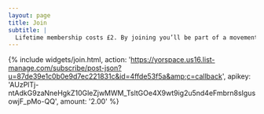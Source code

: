 ```yaml
---
layout: page
title: Join
subtitle: |
  Lifetime membership costs £2. By joining you’ll be part of a movement bringing fairer housing to York. As a shareholder member with a vote you'll be able to have your say on our future and become more involved with our work.
---
```

{% include widgets/join.html,
  action: 'https://yorspace.us16.list-manage.com/subscribe/post-json?u=87de39e1c0b0e9d7ec221831c&id=4ffde53f5a&amp;c=callback',
  apikey: 'AUzPlTj-ntAdkG9zaNneHgkZ10GleZjwMWM_TsltGOe4X9wt9ig2u5nd4eFmbrn8sIgusowjF_pMo-QQ',
  amount: '2.00'
%}
